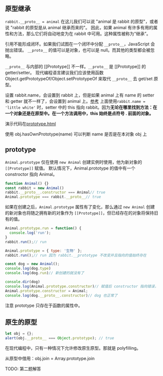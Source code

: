

## 原型继承
`rabbit.__proto__ = animal`
在这儿我们可以说 "animal 是 rabbit 的原型"，或者说 "rabbit 的原型是从 animal 继承而来的"。
因此，如果 animal 有许多有用的属性和方法，那么它们将自动地变为在 rabbit 中可用。这种属性被称为“继承”。

引用不能形成闭环。如果我们试图在一个闭环中分配 `__proto__`，JavaScript 会抛出错误。
`__proto__` 的值可以是对象，也可以是 null。而其他的类型都会被忽略。

`__proto__` 与内部的 [[Prototype]] 不一样。`__proto__` 是 [[Prototype]] 的 getter/setter。
现代编程语言建议我们应该使用函数 Object.getPrototypeOf/Object.setPrototypeOf 来取代 `__proto__` 去 get/set 原型。

设置 rabbit.name，会设置到 rabbit 上，但是如果 animal 上有 name 的 setter 和 getter 就不一样了，会设置到 animal 上。[参考](https://zh.javascript.info/prototype-inheritance#xie-ru-bu-shi-yong-yuan-xing)
上面使用`rabbit.name = 'little white'` 时，setter 中的 this 指向 rabbit。因为**无论在哪里找到方法：在一个对象还是在原型中。在一个方法调用中，this 始终是点符号 . 前面的对象。**

演示代码在[prototype.html](./prototype.html)

使用 obj.hasOwnPrototype(name) 可以判断 name 是否是在本对象 obj 上

## prototype
`Animal.prototype` 仅在使用 `new Animal` 创建实例时使用，他为新对象的 `[[Prototype]]` 赋值。
默认情况下，Animal.prototype 的值中有一个 constroctor 指向 Animal。

```js
function Animal() {}
const rabbit = new Animal()
rabbit.__proto__.constructor === Animal// true
Animal.prototype === rabbit.__proto__// true
```
如果在创建之后，`Animal.prototype` 属性有了变化，那么通过 `new Animal` 创建的新对象也将随之拥有新的对象作为 `[[Prototype]]`，但已经存在的对象将保持旧有的值。

```js
Animal.prototype.run = function() {
  console.log('run');
}
rabbit.run();// run

Animal.prototype = { type: '生物' };
rabbit.run();// run 因为 rabbit.__prototype 不改变并且指向的值始终存在

const dog = new Animal();
console.log(dog.type)
console.log(dog.run)// 新创建的就没有了

console.dir(dog)
console.log(Animal.prototype.constructor)// 赋值后 constructor 指向错误，需要重新绑定
Animal.prototype.constructor = Animal;
console.log(dog.__proto__.constructor)// dog 也正常了
```
注意 prototype 只存在于函数的属性中。


## 原生的原型
```js
let obj = {};
alert(obj.__proto__ === Object.prototype); // true
```

在现代编程中，只有一种情况下允许修改原生原型。那就是 polyfilling。

从原型中借用：obj.join = Array.prototype.join

TODO: 第二题解答
